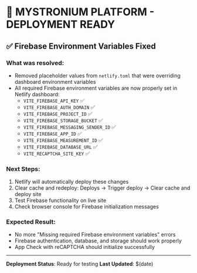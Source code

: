 # 🚀 MYSTRONIUM PLATFORM - DEPLOYMENT READY

## ✅ Firebase Environment Variables Fixed

### What was resolved:
- Removed placeholder values from `netlify.toml` that were overriding dashboard environment variables
- All required Firebase environment variables are now properly set in Netlify dashboard:
  - `VITE_FIREBASE_API_KEY` ✅
  - `VITE_FIREBASE_AUTH_DOMAIN` ✅
  - `VITE_FIREBASE_PROJECT_ID` ✅
  - `VITE_FIREBASE_STORAGE_BUCKET` ✅
  - `VITE_FIREBASE_MESSAGING_SENDER_ID` ✅
  - `VITE_FIREBASE_APP_ID` ✅
  - `VITE_FIREBASE_MEASUREMENT_ID` ✅
  - `VITE_FIREBASE_DATABASE_URL` ✅
  - `VITE_RECAPTCHA_SITE_KEY` ✅

### Next Steps:
1. Netlify will automatically deploy these changes
2. Clear cache and redeploy: Deploys → Trigger deploy → Clear cache and deploy site
3. Test Firebase functionality on live site
4. Check browser console for Firebase initialization messages

### Expected Result:
- No more "Missing required Firebase environment variables" errors
- Firebase authentication, database, and storage should work properly
- App Check with reCAPTCHA should initialize successfully

---
**Deployment Status**: Ready for testing
**Last Updated**: $(date) 